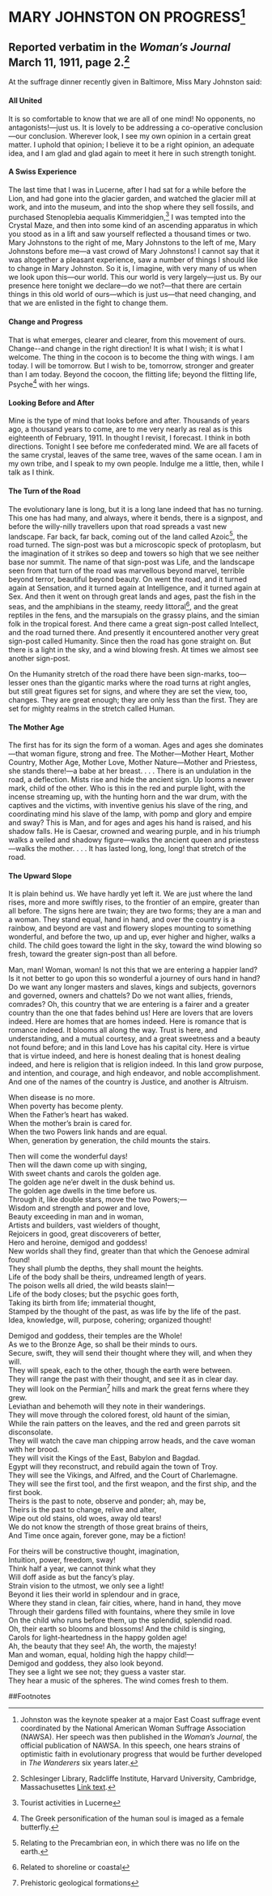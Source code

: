 # MARY JOHNSTON ON PROGRESS[^1]

## Reported verbatim in the *Woman’s Journal* March 11, 1911, page 2.[^2]
 
At the suffrage dinner recently given in Baltimore, Miss Mary Johnston said:

#### **All United**

It is so comfortable to know that we are all of one mind! No opponents, no antagonists!—just us. It is lovely to be addressing a co-operative conclusion—our conclusion. Wherever look, I see my own opinion in a certain great matter. I uphold that opinion; I believe it to be a right opinion, an adequate idea, and I am glad and glad again to meet it here in such strength tonight.

#### **A Swiss Experience** 

The last time that I was in Lucerne, after I had sat for a while before the Lion, and had gone into the glacier garden, and watched the glacier mill at work, and into the museum, and into the shop where they sell fossils, and purchased Stenoplebia aequalis Kimmeridgien,[^3] I was tempted into the Crystal Maze, and then into some kind of an ascending apparatus in which you stood as in a lift and saw yourself reflected a thousand times or two. Mary Johnstons to the right of me, Mary Johnstons to the left of me, Mary Johnstons before me—a vast crowd of Mary Johnstons! I cannot say that it was altogether a pleasant experience, saw a number of things I should like to change in Mary Johnston.  So it is, I imagine, with very many of us when we look upon this—our world.  This our world is very largely—just us. By our presence here tonight we declare—do we not?—that there are certain things in this old world of ours—which is just us—that need changing, and that we are enlisted in the fight to change them.

#### **Change and Progress** 

That is what emerges, clearer and clearer, from this movement of ours. Change--and change in the right direction! It is what I wish; it is what I welcome. The thing in the cocoon is to become the thing with wings. I am today. I will be tomorrow. But I wish to be, tomorrow, stronger and greater than I am today. Beyond the cocoon, the flitting life; beyond the flitting life, Psyche[^4] with her wings. 

#### **Looking Before and After** 

Mine is the type of mind that looks before and after. Thousands of years ago, a thousand years to come, are to me very nearly as real as is this eighteenth of February, 1911. In thought I revisit, I forecast. I think in both directions. Tonight I see before me confederated mind. We are all facets of the same crystal, leaves of the same tree, waves of the same ocean. I am in my own tribe, and I speak to my own people. Indulge me a little, then, while I talk as I think.

#### **The Turn of the Road** 

The evolutionary lane is long, but it is a long lane indeed that has no turning. This one has had many, and always, where it bends, there is a signpost, and before the willy-nilly travellers upon that road spreads a vast new landscape. Far back, far back, coming out of the land called Azoic[^5], the road turned. The sign-post was but a microscopic speck of protoplasm, but the imagination of it strikes so deep and towers so high that we see neither base nor summit. The name of that sign-post was Life, and the landscape seen from that turn of the road was marvellous beyond marvel, terrible beyond terror, beautiful beyond beauty. On went the road, and it turned again at Sensation, and it turned again at Intelligence, and it turned again at Sex. And then it went on through great lands and ages, past the fish in the seas, and the amphibians in the steamy, reedy littoral[^6], and the great reptiles in the fens, and the marsupials on the grassy plains, and the simian folk in the tropical forest. And there came a great sign-post called Intellect, and the road turned there. And presently it encountered another very great sign-post called Humanity. Since then the road has gone straight on. But there is a light in the sky, and a wind blowing fresh. At times we almost see another sign-post. 

On the Humanity stretch of the road there have been sign-marks, too—lesser ones than the gigantic marks where the road turns at right angles, but still great figures set for signs, and where they are set the view, too, changes. They are great enough; they are only less than the first. They are set for mighty realms in the stretch called Human.

#### **The Mother Age**

The first has for its sign the form of a woman. Ages and ages she dominates—that woman figure, strong and free. The Mother—Mother Heart, Mother Country, Mother Age, Mother Love, Mother Nature—Mother and Priestess, she stands there!—a babe at her breast. . . . There is an undulation in the road, a deflection. Mists rise and hide the ancient sign. Up looms a newer mark, child of the other. Who is this in the red and purple light, with the incense streaming up, with the hunting horn and the war drum, with the captives and the victims, with inventive genius his slave of the ring, and coordinating mind his slave of the lamp, with pomp and glory and empire and sway? This is Man, and for ages and ages his hand is raised, and his shadow falls. He is Caesar, crowned and wearing purple, and in his triumph walks a veiled and shadowy figure—walks the ancient queen and priestess—walks the mother. . . . It has lasted long, long, long! that stretch of the road.

#### **The Upward Slope** 

It is plain behind us. We have hardly yet left it. We are just where the land rises, more and more swiftly rises, to the frontier of an empire, greater than all before. The signs here are twain; they are two forms; they are a man and a woman. They stand equal, hand in hand, and over the country is a rainbow, and beyond are vast and flowery slopes mounting to something wonderful, and before the two, up and up, ever higher and higher, walks a child. The child goes toward the light in the sky, toward the wind blowing so fresh, toward the greater sign-post than all before. 

Man, man! Woman, woman! Is not this that we are entering a happier land? Is it not better to go upon this so wonderful a journey of ours hand in hand?  Do we want any longer masters and slaves, kings and subjects, governors and governed, owners and chattels? Do we not want allies, friends, comrades?  Oh, this country that we are entering is a fairer and a greater country than the one that fades behind us! Here are lovers that are lovers indeed. Here are homes that are homes indeed. Here is romance that is romance indeed. It blooms all along the way. Trust is here, and understanding, and a mutual courtesy, and a great sweetness and a beauty not found before; and in this land Love has his capital city. Here is virtue that is virtue indeed, and here is honest dealing that is honest dealing indeed, and here is religion that is religion indeed. In this land grow purpose, and intention, and courage, and high endeavor, and noble accomplishment. And one of the names of the country is Justice, and another is Altruism.

When disease is no more.  
When poverty has become plenty.   
When the Father’s heart has waked.   
When the mother’s brain is cared for.   
When the two Powers link hands and are equal.  
When, generation by generation, the child mounts the stairs.  

Then will come the wonderful days!  
Then will the dawn come up with singing,  
With sweet chants and carols the golden age.  
The golden age ne’er dwelt in the dusk behind us.  
The golden age dwells in the time before us.  
Through it, like double stars, move the two Powers;—  
Wisdom and strength and power and love,  
Beauty exceeding in man and in woman,  
Artists and builders, vast wielders of thought,  
Rejoicers in good, great discoverers of better,  
Hero and heroine, demigod and goddess!  
New worlds shall they find, greater than that which the Genoese admiral found!  
They shall plumb the depths, they shall mount the heights.  
Life of the body shall be theirs, undreamed length of years.  
The poison wells all dried, the wild beasts slain!—  
Life of the body closes; but the psychic goes forth,  
Taking its birth from life; immaterial thought,  
Stamped by the thought of the past, as was life by the life of the past.  
Idea, knowledge, will, purpose, cohering; organized thought!  

Demigod and goddess, their temples are the Whole!  
As we to the Bronze Age, so shall be their minds to ours.  
Secure, swift, they will send their thought where they will, and when they will.  
They will speak, each to the other, though the earth were between.  
They will range the past with their thought, and see it as in clear day.  
They will look on the Permian[^7] hills and mark the great ferns where they grew.  
Leviathan and behemoth will they note in their wanderings.  
They will move through the colored forest, old haunt of the simian,  
While the rain patters on the leaves, and the red and green parrots sit disconsolate.  
They will watch the cave man chipping arrow heads, and the cave woman with her brood.  
They will visit the Kings of the East, Babylon and Bagdad.  
Egypt will they reconstruct, and rebuild again the town of Troy.  
They will see the Vikings, and Alfred, and the Court of Charlemagne.  
They will see the first tool, and the first weapon, and the first ship, and the first book.  
Theirs is the past to note, observe and ponder; ah, may be,  
Theirs is the past to change, relive and alter,  
Wipe out old stains, old woes, away old tears!  
We do not know the strength of those great brains of theirs,  
And Time once again, forever gone, may be a fiction!  

For theirs will be constructive thought, imagination,  
Intuition, power, freedom, sway!  
Think half a year, we cannot think what they  
Will doff aside as but the fancy’s play.  
Strain vision to the utmost, we only see a light!  
Beyond it lies their world in splendour and in grace,  
Where they stand in clean, fair cities, where, hand in hand, they move  
Through their gardens filled with fountains, where they smile in love  
On the child who runs before them, up the splendid, splendid road.  
Oh, their earth so blooms and blossoms! And the child is singing,  
Carols for light-heartedness in the happy golden age!  
Ah, the beauty that they see! Ah, the worth, the majesty!  
Man and woman, equal, holding high the happy child!—  
Demigod and goddess, they also look beyond.  
They see a light we see not; they guess a vaster star.  
They hear a music of the spheres. The wind comes fresh to them.  

##Footnotes

[^1]: Johnston was the keynote speaker at a major East Coast suffrage event coordinated by the National American Woman Suffrage Association (NAWSA).  Her speech was then published in the *Woman’s Journal*, the official publication of NAWSA.  In this speech, one hears strains of optimistic faith in evolutionary progress that would be further developed in *The Wanderers* six years later.
[^2]: Schlesinger Library, Radcliffe Institute, Harvard University, Cambridge, Massachusettes [Link text](https://iiif.lib.harvard.edu/manifests/view/drs:53675989$80i).
[^3]: Tourist activities in Lucerne
[^4]: The Greek personification of the human soul is imaged as a female butterfly.
[^5]: Relating to the Precambrian eon, in which there was no life on the earth.
[^6]: Related to shoreline or coastal
[^7]: Prehistoric geological formations